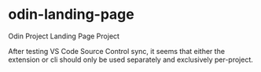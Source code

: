 # odin-landing-page
Odin Project Landing Page Project

After testing VS Code Source Control sync, it seems that either the extension or cli should only be used separately and exclusively per-project.